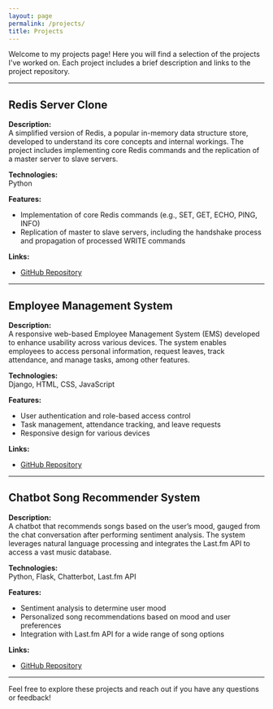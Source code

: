 ```yaml
---
layout: page
permalink: /projects/
title: Projects
---
```


Welcome to my projects page! Here you will find a selection of the projects I've worked on. Each project includes a brief description and links to the project repository.

---

## Redis Server Clone

**Description:**  
A simplified version of Redis, a popular in-memory data structure store, developed to understand its core concepts and internal workings. The project includes implementing core Redis commands and the replication of a master server to slave servers.

**Technologies:**  
Python

**Features:**
- Implementation of core Redis commands (e.g., SET, GET, ECHO, PING, INFO)
- Replication of master to slave servers, including the handshake process and propagation of processed WRITE commands

**Links:**
- [GitHub Repository](https://github.com/yourusername/redis-clone)

---

## Employee Management System

**Description:**  
A responsive web-based Employee Management System (EMS) developed to enhance usability across various devices. The system enables employees to access personal information, request leaves, track attendance, and manage tasks, among other features.

**Technologies:**  
Django, HTML, CSS, JavaScript

**Features:**
- User authentication and role-based access control
- Task management, attendance tracking, and leave requests
- Responsive design for various devices

**Links:**
- [GitHub Repository](https://github.com/yourusername/employee-management-system)

---

## Chatbot Song Recommender System

**Description:**  
A chatbot that recommends songs based on the user’s mood, gauged from the chat conversation after performing sentiment analysis. The system leverages natural language processing and integrates the Last.fm API to access a vast music database.

**Technologies:**  
Python, Flask, Chatterbot, Last.fm API

**Features:**
- Sentiment analysis to determine user mood
- Personalized song recommendations based on mood and user preferences
- Integration with Last.fm API for a wide range of song options

**Links:**
- [GitHub Repository](https://github.com/yourusername/chatbot-song-recommender)

---

Feel free to explore these projects and reach out if you have any questions or feedback!

